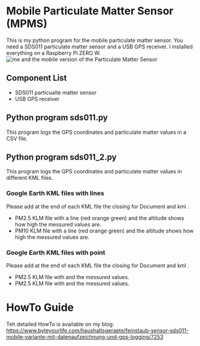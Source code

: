 # Mobile Particulate Matter Sensor (MPMS)
This is my  python program for the mobile particulate matter sensor. 
You need a SDS011 particulate matter sensor and a USB GPS receiver.
I installed everything on a Raspberry Pi ZERO W.
![me and the mobile version of the Particulate Matter Sensor](https://www.byteyourlife.com/wp-content/uploads/2017/05/Ingmar_Stapel_mobiler_Feinstaub_Sensor_SDS011_klein.jpg)
## Component List
- SDS011 particualte matter sensor
- USB GPS receiver
## Python program sds011.py
This program logs the GPS coordinates and particulate matter values in a CSV file.
## Python program sds011_2.py
This program logs the GPS coordinates and particulate matter values in different KML files.
### Google Earth KML files with lines
Please add at the end of each KML file the closing for Document </Document> and kml </kml>.
- PM2.5 KLM file with a line (red orange green) and the altitude shows how high the messured values are.
- PM10 KLM file with a line (red orange green) and the altitude shows how high the messured values are.
### Google Earth KML files with point
Please add at the end of each KML file the closing for Document </Document> and kml </kml>.
- PM2.5 KLM file with and the messured values.
- PM2.5 KLM file with and the messured values.
# HowTo Guide
Teh detailed HowTo is available on my blog:
https://www.byteyourlife.com/haushaltsgeraete/feinstaub-sensor-sds011-mobile-variante-mit-datenaufzeichnung-und-gps-logging/7253
